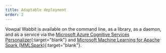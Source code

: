 ```yaml
---
title: Adaptable deployment
order: 2
---
```


Vowpal Wabbit is available on the command line, as a library, as a daemon, and as a service via the [Microsoft Azure Cognitive Services Personalizer](http://aka.ms/personalizer){:target="blank"} and [Microsoft Machine Learning for Apache Spark (MMLSpark)](https://github.com/Azure/mmlspark){:target="blank"}.
